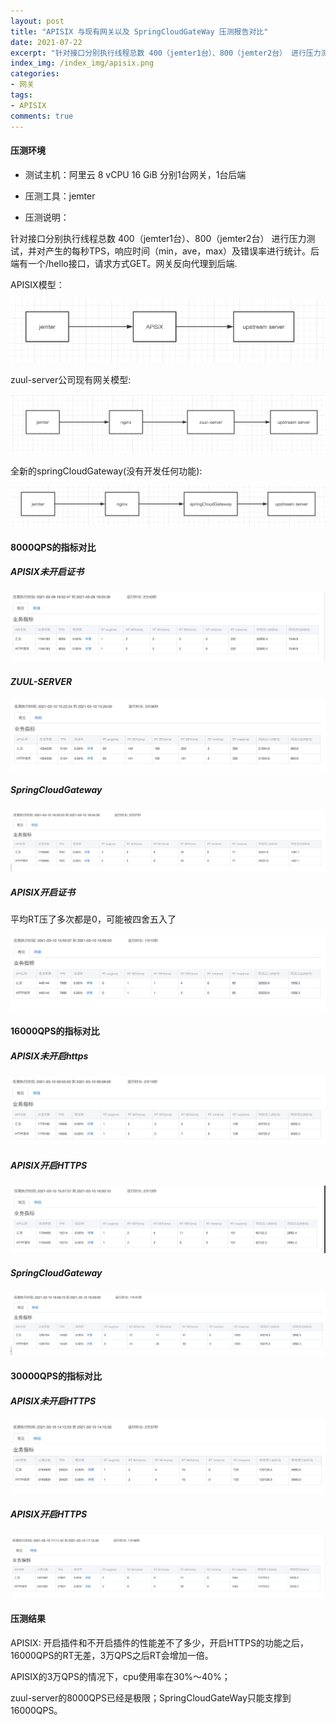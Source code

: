 ```yaml
---
layout: post
title: "APISIX 与现有网关以及 SpringCloudGateWay 压测报告对比"
date: 2021-07-22
excerpt: "针对接口分别执行线程总数 400（jemter1台）、800（jemter2台） 进行压力测试，并对产生的每秒TPS，响应时间（min，ave，max）及错误率进行统计"
index_img: /index_img/apisix.png
categories: 
- 网关
tags: 
- APISIX
comments: true
---
```


#### 压测环境

- 测试主机：阿里云 8 vCPU 16 GiB 分别1台网关，1台后端

- 压测工具：jemter

- 压测说明：

针对接口分别执行线程总数 400（jemter1台）、800（jemter2台） 进行压力测试，并对产生的每秒TPS，响应时间（min，ave，max）及错误率进行统计。后端有一个/hello接口，请求方式GET。网关反向代理到后端.

APISIX模型：

![](/images/apisix-1.png)

zuul-server公司现有网关模型:

![](/images/apisix-2.png)

全新的springCloudGateway(没有开发任何功能):

![](/images/apisix-3.png)


#### 8000QPS的指标对比

##### APISIX未开启证书

![](/images/apisix-4.png)


##### ZUUL-SERVER

![](/images/apisix-5.png)

##### SpringCloudGateway

![](/images/apisix-6.png)

##### APISIX开启证书

平均RT压了多次都是0，可能被四舍五入了

![](/images/apisix-7.png)

#### 16000QPS的指标对比

##### APISIX未开启https

![](/images/apisix-8.png)


##### APISIX开启HTTPS

![](/images/apisix-9.png)

##### SpringCloudGateway

![](/images/apisix-10.png)

#### 30000QPS的指标对比

##### APISIX未开启HTTPS

![](/images/apisix-11.png)

##### APISIX开启HTTPS

![](/images/apisix-12.png)


#### 压测结果

APISIX: 开启插件和不开启插件的性能差不了多少，开启HTTPS的功能之后，16000QPS的RT无差，3万QPS之后RT会增加一倍。

APISIX的3万QPS的情况下，cpu使用率在30%～40%；

zuul-server的8000QPS已经是极限；SpringCloudGateWay只能支撑到16000QPS。





